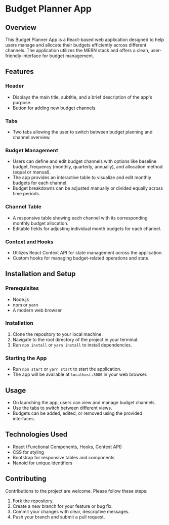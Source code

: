 # Budget Planner App

## Overview
This Budget Planner App is a React-based web application designed to help users manage and allocate their budgets efficiently across different channels. The application utilizes the MERN stack and offers a clean, user-friendly interface for budget management.

## Features

### Header
- Displays the main title, subtitle, and a brief description of the app's purpose.
- Button for adding new budget channels.

### Tabs
- Two tabs allowing the user to switch between budget planning and channel overview.

### Budget Management
- Users can define and edit budget channels with options like baseline budget, frequency (monthly, quarterly, annually), and allocation method (equal or manual).
- The app provides an interactive table to visualize and edit monthly budgets for each channel.
- Budget breakdowns can be adjusted manually or divided equally across time periods.

### Channel Table
- A responsive table showing each channel with its corresponding monthly budget allocation.
- Editable fields for adjusting individual month budgets for each channel.

### Context and Hooks
- Utilizes React Context API for state management across the application.
- Custom hooks for managing budget-related operations and state.

## Installation and Setup

### Prerequisites
- Node.js
- npm or yarn
- A modern web browser

### Installation
1. Clone the repository to your local machine.
2. Navigate to the root directory of the project in your terminal.
3. Run `npm install` or `yarn install` to install dependencies.

### Starting the App
- Run `npm start` or `yarn start` to start the application.
- The app will be available at `localhost:3000` in your web browser.

## Usage
- On launching the app, users can view and manage budget channels.
- Use the tabs to switch between different views.
- Budgets can be added, edited, or removed using the provided interfaces.

## Technologies Used
- React (Functional Components, Hooks, Context API)
- CSS for styling
- Bootstrap for responsive tables and components
- Nanoid for unique identifiers

## Contributing
Contributions to the project are welcome. Please follow these steps:
1. Fork the repository.
2. Create a new branch for your feature or bug fix.
3. Commit your changes with clear, descriptive messages.
4. Push your branch and submit a pull request.